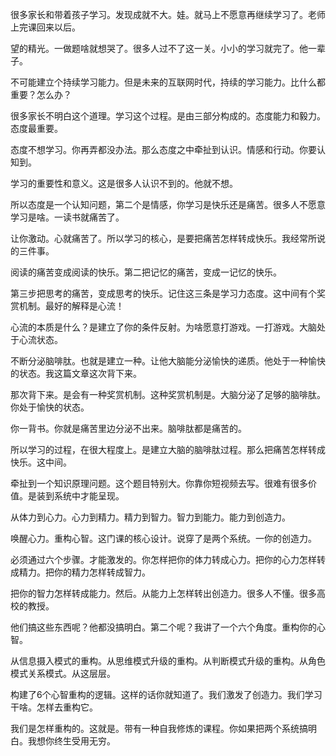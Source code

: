 很多家长和带着孩子学习。发现成就不大。娃。就马上不愿意再继续学习了。老师上完课回来以后。

望的精光。一做题啥就想哭了。很多人过不了这一关。小小的学习就完了。他一辈子。

不可能建立个持续学习能力。但是未来的互联网时代，持续的学习能力。比什么都重要？怎么办？

很多家长不明白这个道理。学习这个过程。是由三部分构成的。态度能力和毅力。态度最重要。

态度不想学习。你再弄都没办法。那么态度之中牵扯到认识。情感和行动。你要认知到。

学习的重要性和意义。这是很多人认识不到的。他就不想。

所以态度是一个认知问题，第二个是情感，你学习是快乐还是痛苦。很多人不愿意学习是啥。一读书就痛苦了。

让你激动。心就痛苦了。所以学习的核心，是要把痛苦怎样转成快乐。我经常所说的三件事。

阅读的痛苦变成阅读的快乐。第二把记忆的痛苦，变成一记忆的快乐。

第三步把思考的痛苦，变成思考的快乐。记住这三条是学习力态度。这中间有个奖赏机制。最好的解释是心流！

心流的本质是什么？是建立了你的条件反射。为啥愿意打游戏。一打游戏。大脑处于心流状态。

不断分泌脑啡肽。也就是建立一种。让他大脑能分泌愉快的递质。他处于一种愉快的状态。我这篇文章这次背下来。

那次背下来。是会有一种奖赏机制。这种奖赏机制是。大脑分泌了足够的脑啡肽。你处于愉快的状态。

你一背书。你就是痛苦里边分泌不出来。脑啡肽都是痛苦的。

所以学习的过程，在很大程度上。是建立大脑的脑啡肽过程。那么把痛苦怎样转成快乐。这中间。

牵扯到一个知识原理问题。这个题目特别大。你靠你短视频去写。很难有很多价值。是装到系统中才能呈现。

从体力到心力。心力到精力。精力到智力。智力到能力。能力到创造力。

唤醒心力。重构心智。这门课的核心设计。说穿了是两个系统。一你的创造力。

必须通过六个步骤。才能激发的。你怎样把你的体力转成心力。把你的心力怎样转成精力。把你的精力怎样转成智力。

把你的智力怎样转成能力。然后。从能力上怎样转出创造力。很多人不懂。很多高校的教授。

他们搞这些东西呢？他都没搞明白。第二个呢？我讲了一个六个角度。重构你的心智。

从信息摄入模式的重构。从思维模式升级的重构。从判断模式升级的重构。从角色模式关系模式。从这层层。

构建了6个心智重构的逻辑。这样的话你就知道了。我们激发了创造力。我们学习干啥。怎样去重构它。

我们是怎样重构的。这就是。带有一种自我修炼的课程。你如果把两个系统搞明白。我想你终生受用无穷。